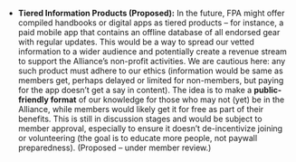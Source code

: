 - **Tiered Information Products (Proposed):** In the future, FPA might offer compiled handbooks or digital apps as tiered products – for instance, a paid mobile app that contains an offline database of all endorsed gear with regular updates. This would be a way to spread our vetted information to a wider audience and potentially create a revenue stream to support the Alliance’s non-profit activities. We are cautious here: any such product must adhere to our ethics (information would be same as members get, perhaps delayed or limited for non-members, but paying for the app doesn’t get a say in content). The idea is to make a **public-friendly format** of our knowledge for those who may not (yet) be in the Alliance, while members would likely get it for free as part of their benefits. This is still in discussion stages and would be subject to member approval, especially to ensure it doesn’t de-incentivize joining or volunteering (the goal is to educate more people, not paywall preparedness). (Proposed – under member review.)